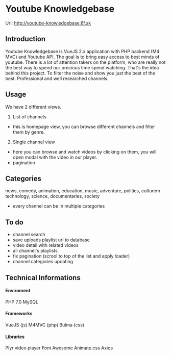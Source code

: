 # Youtube Knowledgebase

Url: http://youtube-knowledgebase.6f.sk

## Introduction
Youtube Knowledgebase is VueJS 2.x application with PHP backend (M4 MVC) and Youtube API. The goal is to bring easy access to best minds of youtube. There is a lot of attention takers on the platform, who are really not the best way to spend our precious time spend watching. That's the idea behind this project. To filter the noise and show you just the best of the best. Professional and well researched channels. 


## Usage
We have 2 different views.

1. List of channels
- this is homepage view, you can browse different channels and filter them by genre.

2. Single channel view
- here you can browse and watch videos by clicking on them, you will open modal with the video in our player.
- pagination

## Categories
news, comedy, animation, education, music, adventure, politics, culturem technology, science, documentaries, society
- every channel can be in multiple categories

## To do
- channel search 
- save uploads playlist url to database
- video detail with related videos
- all channel's playlists
- fix pagination (scrool to top of the list and apply loader)
- channel categories updating

## Technical Informations

#### Enviroment
PHP 7.0
MySQL

#### Frameworks
VueJS (js)
M4MVC (php)
Bulma (css)

#### Libraries
Plyr video player
Font Awesome
Animate.css
Axios